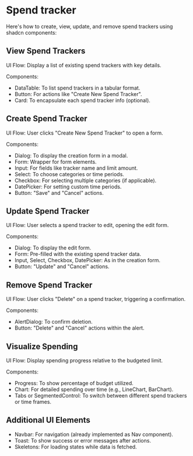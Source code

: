 # Spend tracker

Here's how to create, view, update, and remove spend trackers using shadcn components:

## View Spend Trackers

UI Flow: Display a list of existing spend trackers with key details.

Components:

* DataTable: To list spend trackers in a tabular format.
* Button: For actions like "Create New Spend Tracker".
* Card: To encapsulate each spend tracker info (optional).

## Create Spend Tracker

UI Flow: User clicks "Create New Spend Tracker" to open a form.

Components:

* Dialog: To display the creation form in a modal.
* Form: Wrapper for form elements.
* Input: For fields like tracker name and limit amount.
* Select: To choose categories or time periods.
* Checkbox: For selecting multiple categories (if applicable).
* DatePicker: For setting custom time periods.
* Button: "Save" and "Cancel" actions.

## Update Spend Tracker

UI Flow: User selects a spend tracker to edit, opening the edit form.

Components:

* Dialog: To display the edit form.
* Form: Pre-filled with the existing spend tracker data.
* Input, Select, Checkbox, DatePicker: As in the creation form.
* Button: "Update" and "Cancel" actions.

## Remove Spend Tracker

UI Flow: User clicks "Delete" on a spend tracker, triggering a confirmation.

Components:

* AlertDialog: To confirm deletion.
* Button: "Delete" and "Cancel" actions within the alert.

## Visualize Spending

UI Flow: Display spending progress relative to the budgeted limit.

Components:

* Progress: To show percentage of budget utilized.
* Chart: For detailed spending over time (e.g., LineChart, BarChart).
* Tabs or SegmentedControl: To switch between different spend trackers or time frames.

## Additional UI Elements

* Navbar: For navigation (already implemented as Nav component).
* Toast: To show success or error messages after actions.
* Skeletons: For loading states while data is fetched.
